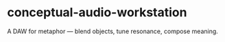 # conceptual-audio-workstation
A DAW for metaphor — blend objects, tune resonance, compose meaning.
